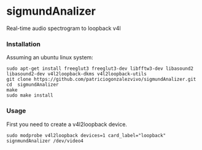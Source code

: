 # sigmundAnalizer

Real-time audio spectrogram to loopback v4l

### Installation

Assuming an ubuntu linux system:

```
sudo apt-get install freeglut3 freeglut3-dev libfftw3-dev libasound2 libasound2-dev v4l2loopback-dkms v4l2loopback-utils
git clone https://github.com/patriciogonzalezvivo/sigmundAnalizer.git
cd  sigmundAnalizer
make
sudo make install
```

### Usage

First you need to create a v4l2loopback device.

```
sudo modprobe v4l2loopback devices=1 card_label="loopback"
signmundAnalizer /dev/video4
```